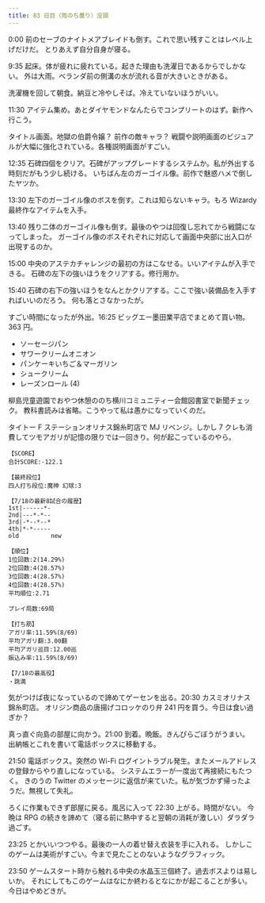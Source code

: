 ```yaml
---
title: 83 日目（雨のち曇り）没頭
---
```


0:00 前のセーブのナイトメアブレイドも倒す。これで思い残すことはレベル上げだけだ。
とりあえず自分自身が寝る。

9:35 起床。体が疲れに疲れている。起きた理由も洗濯日であるからでしかない。
外は大雨。ベランダ前の側溝の水が流れる音が大きいときがある。

洗濯機を回して朝食。納豆と冷やしそば。冷えていないほうがいい。

11:30 アイテム集め。あとダイヤモンドなんたらでコンプリートのはず。新作へ行こう。

タイトル画面。地獄の伯爵令嬢？ 前作の敵キャラ？
戦闘や説明画面のビジュアルが大幅に強化されている。各種説明画面がすごい。

12:35 石碑四個をクリア。石碑がアップグレードするシステムか。私が外出する時刻だがもう少し続ける。
いちばん左のガーゴイル像。前作で魅惑ハメで倒したヤツか。

13:30 左下のガーゴイル像のボスを倒す。これは知らないキャラ。もろ Wizardy 最終作なアイテムを入手。

13:40 残り二体のガーゴイル像も倒す。最後のやつは回復し忘れてから戦闘になってしまった。
ガーゴイル像のボスそれぞれに対応して画面中央部に出入口が出現するのか。

15:00 中央のアステカチャレンジの最初の方はこなせる。いいアイテムが入手できる。
石碑の左下の強いほうをクリアする。修行用か。

15:40 石碑の右下の強いほうをなんとかクリアする。ここで強い装備品を入手すればいいのだろう。
何も落とさなかったが。

すごい時間になったが外出。16:25 ビッグエー墨田業平店でまとめて買い物。363 円。

* ソーセージパン
* サワークリームオニオン
* パンケーキいちご＆マーガリン
* シュークリーム
* レーズンロール (4)

柳島児童遊園でおやつ休憩ののち横川コミュニティー会館図書室で新聞チェック。
教科書読みは省略。こうやって私は愚かになっていくのだ。

タイトー F ステーションオリナス錦糸町店で MJ リベンジ。しかし 7 クレも消費してツモアガリが記憶の限りでは一回きり。何が起こっているのやら。

```text
【SCORE】
合計SCORE:-122.1

【最終段位】
四人打ち段位:魔神 幻球:3

【7/18の最新8試合の履歴】
1st|------*-
2nd|---*-*--
3rd|-*--*--*
4th|*-*-----
old         new

【順位】
1位回数:2(14.29%)
2位回数:4(28.57%)
3位回数:4(28.57%)
4位回数:4(28.57%)
平均順位:2.71

プレイ局数:69局

【打ち筋】
アガリ率:11.59%(8/69)
平均アガリ翻:3.00翻
平均アガリ巡目:12.00巡
振込み率:11.59%(8/69)

【7/18の最高役】
・跳満
```

気がつけば夜になっているので諦めてゲーセンを出る。20:30 カスミオリナス錦糸町店。
オリジン商品の唐揚げコロッケのり弁 241 円を買う。今日は食い過ぎか？

真っ直ぐ向島の部屋に向かう。21:00 到着。晩飯。きんぴらごぼうがうまい。
出納帳とこれを書いて電話ボックスに移動する。

21:50 電話ボックス。突然の Wi-Fi ログイントラブル発生。またメールアドレスの登録からやり直しになっている。
システムエラーが一度出て再接続にもたつく。
きのうの Twitter のメッセージに返信が来ていた。私が気づかず帰ったようだ。無視して失礼。

ろくに作業もできず部屋に戻る。風呂に入って 22:30 上がる。時間がない。
今晩は RPG の続きを諦めて（寝る前に熱中すると翌朝の消耗が激しい）ダラダラ過ごす。

23:25 とかいいつつやる。最後の一人の着せ替え衣装を手に入れる。
しかしこのゲームは美術がすごい。今まで見たことのないようなグラフィック。

23:50 ゲームスタート時から触れる中央の水晶玉三個終了。過去ボスよりは易しいか。
それにしてもこのゲームはなにか終わるとなにかが起こることが多い。今日はやめどきが。
